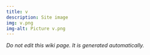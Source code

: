 ```yaml
---
title: v
description: Site image
img: v.png
img-alt: Picture v.png
---
```


_Do not edit this wiki page. It is generated automatically._ 

